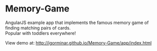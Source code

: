 Memory-Game
===========

AngularJS example app that implements the famous memory game of finding matching pairs of cards.  
Popular with toddlers everywhere!


View demo at: <http://igorminar.github.io/Memory-Game/app/index.html>
